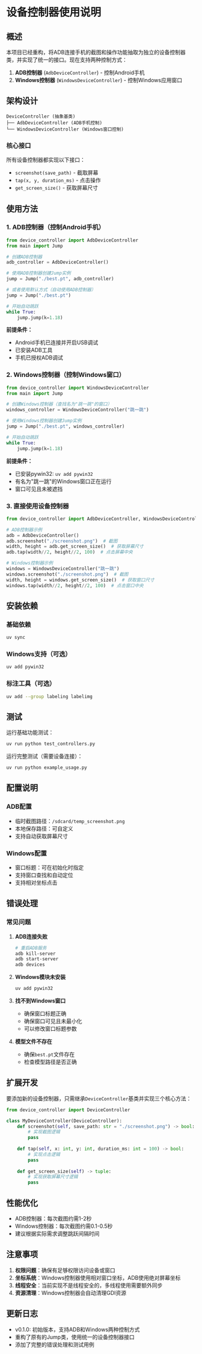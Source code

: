 # 设备控制器使用说明

## 概述

本项目已经重构，将ADB连接手机的截图和操作功能抽取为独立的设备控制器类，并实现了统一的接口。现在支持两种控制方式：

1. **ADB控制器** (`AdbDeviceController`) - 控制Android手机
2. **Windows控制器** (`WindowsDeviceController`) - 控制Windows应用窗口

## 架构设计

```
DeviceController (抽象基类)
├── AdbDeviceController (ADB手机控制)
└── WindowsDeviceController (Windows窗口控制)
```

### 核心接口

所有设备控制器都实现以下接口：

- `screenshot(save_path)` - 截取屏幕
- `tap(x, y, duration_ms)` - 点击操作
- `get_screen_size()` - 获取屏幕尺寸

## 使用方法

### 1. ADB控制器（控制Android手机）

```python
from device_controller import AdbDeviceController
from main import Jump

# 创建ADB控制器
adb_controller = AdbDeviceController()

# 使用ADB控制器创建Jump实例
jump = Jump("./best.pt", adb_controller)

# 或者使用默认方式（自动使用ADB控制器）
jump = Jump("./best.pt")

# 开始自动跳跃
while True:
    jump.jump(k=1.18)
```

**前提条件：**
- Android手机已连接并开启USB调试
- 已安装ADB工具
- 手机已授权ADB调试

### 2. Windows控制器（控制Windows窗口）

```python
from device_controller import WindowsDeviceController
from main import Jump

# 创建Windows控制器（查找名为"跳一跳"的窗口）
windows_controller = WindowsDeviceController("跳一跳")

# 使用Windows控制器创建Jump实例
jump = Jump("./best.pt", windows_controller)

# 开始自动跳跃
while True:
    jump.jump(k=1.18)
```

**前提条件：**
- 已安装pywin32: `uv add pywin32`
- 有名为"跳一跳"的Windows窗口正在运行
- 窗口可见且未被遮挡

### 3. 直接使用设备控制器

```python
from device_controller import AdbDeviceController, WindowsDeviceController

# ADB控制器示例
adb = AdbDeviceController()
adb.screenshot("./screenshot.png")  # 截图
width, height = adb.get_screen_size()  # 获取屏幕尺寸
adb.tap(width//2, height//2, 100)  # 点击屏幕中央

# Windows控制器示例
windows = WindowsDeviceController("跳一跳")
windows.screenshot("./screenshot.png")  # 截图
width, height = windows.get_screen_size()  # 获取窗口尺寸
windows.tap(width//2, height//2, 100)  # 点击窗口中央
```

## 安装依赖

### 基础依赖
```bash
uv sync
```

### Windows支持（可选）
```bash
uv add pywin32
```

### 标注工具（可选）
```bash
uv add --group labeling labelimg
```

## 测试

运行基础功能测试：
```bash
uv run python test_controllers.py
```

运行完整测试（需要设备连接）：
```bash
uv run python example_usage.py
```

## 配置说明

### ADB配置
- 临时截图路径：`/sdcard/temp_screenshot.png`
- 本地保存路径：可自定义
- 支持自动获取屏幕尺寸

### Windows配置
- 窗口标题：可在初始化时指定
- 支持窗口查找和自动定位
- 支持相对坐标点击

## 错误处理

### 常见问题

1. **ADB连接失败**
   ```bash
   # 重启ADB服务
   adb kill-server
   adb start-server
   adb devices
   ```

2. **Windows模块未安装**
   ```bash
   uv add pywin32
   ```

3. **找不到Windows窗口**
   - 确保窗口标题正确
   - 确保窗口可见且未最小化
   - 可以修改窗口标题参数

4. **模型文件不存在**
   - 确保`best.pt`文件存在
   - 检查模型路径是否正确

## 扩展开发

要添加新的设备控制器，只需继承`DeviceController`基类并实现三个核心方法：

```python
from device_controller import DeviceController

class MyDeviceController(DeviceController):
    def screenshot(self, save_path: str = "./screenshot.png") -> bool:
        # 实现截图逻辑
        pass
    
    def tap(self, x: int, y: int, duration_ms: int = 100) -> bool:
        # 实现点击逻辑
        pass
    
    def get_screen_size(self) -> tuple:
        # 实现获取屏幕尺寸逻辑
        pass
```

## 性能优化

- ADB控制器：每次截图约需1-2秒
- Windows控制器：每次截图约需0.1-0.5秒
- 建议根据实际需求调整跳跃间隔时间

## 注意事项

1. **权限问题**：确保有足够权限访问设备或窗口
2. **坐标系统**：Windows控制器使用相对窗口坐标，ADB使用绝对屏幕坐标
3. **线程安全**：当前实现不是线程安全的，多线程使用需要额外同步
4. **资源清理**：Windows控制器会自动清理GDI资源

## 更新日志

- v0.1.0: 初始版本，支持ADB和Windows两种控制方式
- 重构了原有的Jump类，使用统一的设备控制器接口
- 添加了完整的错误处理和测试用例
